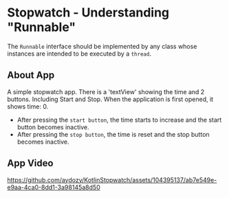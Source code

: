 # Stopwatch - Understanding "Runnable"

The `Runnable` interface should be implemented by any class whose instances are intended to be executed by a `thread`.

## About App
A simple stopwatch app. There is a 'textView' showing the time and 2 buttons. Including Start and Stop.
When the application is first opened, it shows time: 0.
- After pressing the `start button`, the time starts to increase and the start button becomes inactive.
- After pressing the `stop button`, the time is reset and the stop button becomes inactive.

## App Video

https://github.com/aydozy/KotlinStopwatch/assets/104395137/ab7e549e-e9aa-4ca0-8dd1-3a98145a8d50

